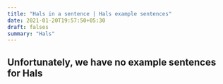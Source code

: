 ```yaml
---
title: "Hals in a sentence | Hals example sentences"
date: 2021-01-20T19:57:50+05:30
draft: falses
summary: "Hals"
---
```

## Unfortunately, we have no example sentences for Hals                 
